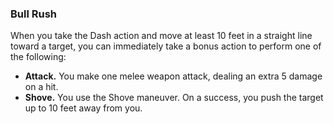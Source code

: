 ### Bull Rush

When you take the Dash action and move at least 10 feet in a straight line toward a target, you can immediately take a bonus action to perform one of the following:

- **Attack.**
  You make one melee weapon attack, dealing an extra 5 damage on a hit.
- **Shove.**
  You use the Shove maneuver.
  On a success, you push the target up to 10 feet away from you.
